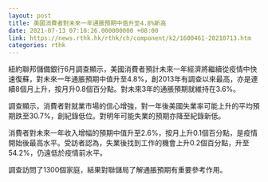 ```yaml
---
layout: post
title: 美國消費者對未來一年通脹預期中值升至4.8%新高
date: 2021-07-13 07:10:26.000000000 +08:00
link: https://news.rthk.hk/rthk/ch/component/k2/1600461-20210713.htm
categories: rthk
---
```


紐約聯邦儲備銀行6月調查顯示，美國消費者預計未來一年經濟將繼續從疫情中快速復蘇，對未來一年通脹預期中值升至4.8%，創2013年有調查以來最高，亦是連續8個月上升，按月升0.8個百分點。對未來3年的通脹預期就維持在3.6%。

調查顯示，消費者對就業市場的信心增強，對一年後美國失業率可能上升的平均預期跌至30.7%，創紀錄低位。對明年可能失業的預期亦降至紀錄新低。

消費者對未來一年收入增幅的預期中值升至2.6%，按月上升0.1個百分點，是疫情開始後最高水平。受訪者認為，失業後找到工作的機會上升0.2個百分點，升至54.2%，仍遠低於疫情前水平。

調查訪問了1300個家庭，結果對聯儲局了解通脹預期有重要參考作用。
